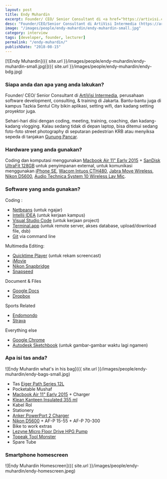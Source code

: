 ```yaml
---
layout: post
title: Endy Muhardin
excerpt: Founder/ CEO/ Senior Consultant di <a href="https://artivisi.com">ArtiVisi Intermedia</a>, perusahaan software development, consulting, & training di Jakarta
desc: "Founder/CEO/Senior Consultant di ArtiVisi Intermedia (https://artivisi.com), perusahaan software development, consulting, & training di Jakarta"
image: "/images/people/endy-muhardin/endy-muhardin-small.jpg"
category: interview
tags: [developer, founder, lecturer]
permalink: "/endy-muhardin/"
publishDate: "2018-08-15"
---
```


[![Endy Muhardin]({{ site.url }}/images/people/endy-muhardin/endy-muhardin-small.jpg)]({{ site.url }}/images/people/endy-muhardin/endy-bdg.jpg)

### Siapa anda dan apa yang anda lakukan?
Founder/ CEO/ Senior Consultant di [ArtiVisi Intermedia](https://artivisi.com), perusahaan software development, consulting, & training di Jakarta. Bantu-bantu juga di kampus Tazkia Sentul City bikin aplikasi, setting wifi, dan kadang setting proyektor juga.

Sehari-hari diisi dengan coding, meeting, training, coaching, dan kadang-kadang vlogging. Kalau sedang tidak di depan laptop, bisa ditemui sedang foto-foto street photography di seputaran pedestrian KRB atau menyiksa sepeda di tanjakan [Gunung Pancar](https://goo.gl/maps/A3nM9SCWLU42).


### Hardware yang anda gunakan?
Coding dan komputasi menggunakan [Macbook Air 11" Early 2015](https://support.apple.com/kb/SP713?locale=en_US) + [SanDisk UltraFit 128GB](https://www.sandisk.com/home/usb-flash/ultra-fit-usb) untuk penyimpanan external, untuk komunikasi menggunakan [iPhone SE](https://www.apple.com/sg/iphone-se/), [Wacom Intuos CTH480](https://us-store.wacom.com/Product/intuos-pen-touch-small#/undefined1), [Jabra Move Wireless](https://www.jabra.com/music/jabra-move-wireless?v2=1), [Nikon D5600](https://www.nikonusa.com/en/nikon-products/product/dslr-cameras/d5600.html), [Audio Technica System 10 Wireless Lav Mic](http://sea.audio-technica.com/products/microphones/wireless-systems/wireless/system-10/system-10).

### Software yang anda gunakan?
Coding :
- [Netbeans](https://netbeans.org/) (untuk ngajar)
- [Intellij IDEA](https://www.jetbrains.com/idea/) (untuk kerjaan kampus)
- [Visual Studio Code](https://code.visualstudio.com/) (untuk kerjaan project)
- [Terminal.app](https://en.wikipedia.org/wiki/Terminal_(macOS)) (untuk remote server, akses database, upload/download file, dsb)
- [Git](https://git-scm.com/) via command line

Multimedia Editing: 
- [Quicktime Player](https://support.apple.com/downloads/quicktime) (untuk rekam screencast)
- [iMovie](https://www.apple.com/imovie/)
- [Nikon Snapbridge](https://snapbridge.nikon.com/)
- [Snapseed](https://en.wikipedia.org/wiki/Snapseed)

Document & Files
- [Google Docs](https://www.google.com/docs/about/)
- [Dropbox](https://www.dropbox.com/)

Sports Related
- [Endomondo](https://www.endomondo.com/)
- [Strava](https://www.strava.com/)

Everything else
- [Google Chrome](https://www.google.com/chrome/)
- [Autodesk Sketchbook](https://sketchbook.com/) (untuk gambar-gambar waktu lagi ngamen)

### Apa isi tas anda?
![Endy Muhardin what's in his bag]({{ site.url }}/images/people/endy-muhardin/endy-bags-small.jpg)

- Tas [Eiger Path Series 12L](https://eigeradventure.com/)
- Pocketable Mushaf
- [Macbook Air 11" Early 2015](https://support.apple.com/kb/SP713?locale=en_US) + Charger
- [Klean Kanteen Insulated 355 ml](https://www.kleankanteen.com.au/collections/insulated-bottles)
- Kabel Rol
- Stationery
- [Anker PowerPort 2 Charger](https://www.anker.com/products/variant/powerport-ii-2/A2027121)
- [Nikon D5600](https://www.nikonusa.com/en/nikon-products/product/dslr-cameras/d5600.html) + AF-P 15-55 + AF-P 70-300
- Bike to work extras
- [Lezyne Micro Floor Drive HPG Pump](http://www.lezyne.com/product-hpumps-hv-microfldrhvg.php)
- [Topeak Tool Monster](https://www.topeak.com/global/de/products/mini-tools/769-tool-monster)
- Spare Tube 

### Smartphone homescreen 
![Endy Muhardin Homescreen]({{ site.url }}/images/people/endy-muhardin/endy-homescreen.jpeg)


